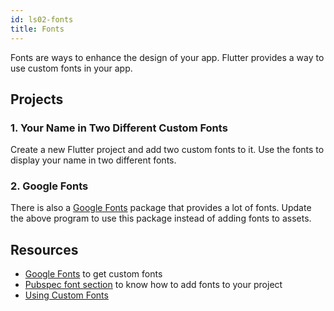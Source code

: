 ```yaml
---
id: ls02-fonts
title: Fonts
---
```


Fonts are ways to enhance the design of your app. Flutter provides a way to use custom fonts in your app.

## Projects

### 1. Your Name in Two Different Custom Fonts

Create a new Flutter project and add two custom fonts to it. Use the fonts to display your name in two different fonts.

### 2. Google Fonts

There is also a [Google Fonts](https://pub.dev/packages/google_fonts) package that provides a lot of fonts. Update the above program to use this package instead of adding fonts to assets.

## Resources

- [Google Fonts](https://fonts.google.com/) to get custom fonts
- [Pubspec font section](https://docs.flutter.dev/cookbook/design/fonts#2-declare-the-font-in-the-pubspec) to know how to add fonts to your project
- [Using Custom Fonts](https://docs.flutter.dev/cookbook/design/fonts)